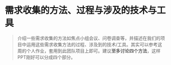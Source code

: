 # 需求收集的方法、过程与涉及的技术与工具
> 介绍一些需求收集的方法如焦点小组会议、问卷调查等，并描述在我们的项目中运用这些需求收集方法的过程、涉及到的技术/工具。其实可以参考这周的个人作业，套用到此团队项目上即可。建议**至多讨论四个方法**，这样PPT刚好可以分成四个部分。